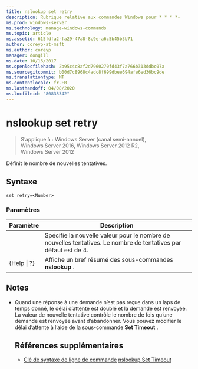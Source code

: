 ```yaml
---
title: nslookup set retry
description: Rubrique relative aux commandes Windows pour * * * *-
ms.prod: windows-server
ms.technology: manage-windows-commands
ms.topic: article
ms.assetid: 615fdfa2-fa29-47a8-8c9e-a6c5b45b3b71
author: coreyp-at-msft
ms.author: coreyp
manager: dongill
ms.date: 10/16/2017
ms.openlocfilehash: 2b95c4c8af2d7960270fd43f7a766b313ddbc07a
ms.sourcegitcommit: b00d7c8968c4adc8f699dbee694afe6ed36bc9de
ms.translationtype: MT
ms.contentlocale: fr-FR
ms.lasthandoff: 04/08/2020
ms.locfileid: "80838342"
---
```

# <a name="nslookup-set-retry"></a>nslookup set retry

>S’applique à : Windows Server (canal semi-annuel), Windows Server 2016, Windows Server 2012 R2, Windows Server 2012

Définit le nombre de nouvelles tentatives.
## <a name="syntax"></a>Syntaxe
```
set retry=<Number>
```
### <a name="parameters"></a>Paramètres

|    Paramètre    |                                      Description                                       |
|-----------------|----------------------------------------------------------------------------------------|
|    <Number>     | Spécifie la nouvelle valeur pour le nombre de nouvelles tentatives. Le nombre de tentatives par défaut est de 4. |
| {Help &#124; ?} |                 Affiche un bref résumé des sous-commandes **nslookup** .                  |

## <a name="remarks"></a>Notes
- Quand une réponse à une demande n’est pas reçue dans un laps de temps donné, le délai d’attente est doublé et la demande est renvoyée. La valeur de nouvelle tentative contrôle le nombre de fois qu’une demande est renvoyée avant d’abandonner. Vous pouvez modifier le délai d’attente à l’aide de la sous-commande **Set Timeout** .
  ## <a name="additional-references"></a>Références supplémentaires
  - [Clé de syntaxe de ligne de commande](command-line-syntax-key.md)
  [nslookup Set Timeout](nslookup-set-timeout.md)
